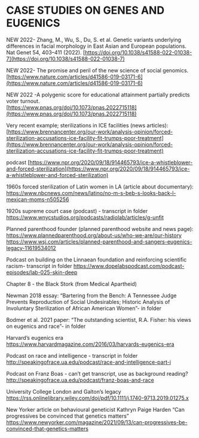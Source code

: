 ---
---

# CASE STUDIES ON GENES AND EUGENICS

NEW 2022- Zhang, M., Wu, S., Du, S. et al. Genetic variants underlying differences in facial morphology in East Asian and European populations. Nat Genet 54, 403–411 (2022). 
[https://doi.org/10.1038/s41588-022-01038-7](https://doi.org/10.1038/s41588-022-01038-7)

NEW 2022- The promise and peril of the new science of social genomics.  
[https://www.nature.com/articles/d41586-019-03171-6](https://www.nature.com/articles/d41586-019-03171-6)

NEW 2022 -A polygenic score for educational attainment partially predicts voter turnout.  
[https://www.pnas.org/doi/10.1073/pnas.2022715118](https://www.pnas.org/doi/10.1073/pnas.2022715118)

Very recent example; sterilizations in ICE facilities (news articles):
[https://www.brennancenter.org/our-work/analysis-opinion/forced-sterilization-accusations-ice-facility-fit-trumps-poor-treatment](https://www.brennancenter.org/our-work/analysis-opinion/forced-sterilization-accusations-ice-facility-fit-trumps-poor-treatment)
 
podcast
[https://www.npr.org/2020/09/18/914465793/ice-a-whistleblower-and-forced-sterilization](https://www.npr.org/2020/09/18/914465793/ice-a-whistleblower-and-forced-sterilization)
 
1960s forced sterilization of Latin women in LA (article about documentary):
https://www.nbcnews.com/news/latino/no-m-s-beb-s-looks-back-l-mexican-moms-n505256
 
1920s supreme court case (podcast) - transcript in folder
https://www.wnycstudios.org/podcasts/radiolab/articles/g-unfit
 
Planned parenthood founder (planned parenthood website and news page):
https://www.plannedparenthood.org/about-us/who-we-are/our-history
https://www.wsj.com/articles/planned-parenthood-and-sangers-eugenics-legacy-11619534012

Podcast on building on the Linnaean foundation and reinforcing scientific racism- transcript in folder
https://www.dopelabspodcast.com/podcast-episodes/lab-025-skin-deep


Chapter 8 - the Black Stork (from Medical Apartheid)

Newman 2018 essay: “Bartering from the Bench: A Tennessee Judge Prevents Reproduction of Social Undesirables; Historic Analysis of Involuntary Sterilization of African American Women”- in folder

Bodmer et al. 2021 paper: “The outstanding scientist, R.A. Fisher: his views on eugenics and race”- in folder

Harvard’s eugenics era
https://www.harvardmagazine.com/2016/03/harvards-eugenics-era

Podcast on race and intelligence - transcript in folder
http://speakingofrace.ua.edu/podcast/race-and-intelligence-part-i

Podcast on Franz Boas - can’t get transcript, use as background reading?
http://speakingofrace.ua.edu/podcast/franz-boas-and-race

University College London and Galton’s legacy
https://rss.onlinelibrary.wiley.com/doi/pdf/10.1111/j.1740-9713.2019.01275.x

New Yorker article on behavioural geneticist Kathryn Paige Harden “Can progressives be convinced that genetics matters” 
https://www.newyorker.com/magazine/2021/09/13/can-progressives-be-convinced-that-genetics-matters

